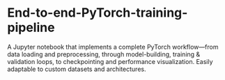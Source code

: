 # End-to-end-PyTorch-training-pipeline
A Jupyter notebook that implements a complete PyTorch workflow—from data loading and preprocessing, through model-building, training &amp; validation loops, to checkpointing and performance visualization. Easily adaptable to custom datasets and architectures.
